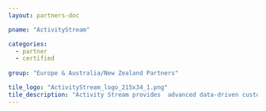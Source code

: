 ```yaml
---
layout: partners-doc

pname: "ActivityStream"

categories: 
  - partner
  - certified
  
group: "Europe & Australia/New Zealand Partners"

tile_logo: "ActivityStream_logo_215x34_1.png"
tile_description: "Activity Stream provides  advanced data-driven customer engagement, enabling organizers and venues to optimize sales, marketing and customer experience through unique AI-based tools and analytics. Aimed at professional organizations in Sports and Live Entertainment."
---
```

